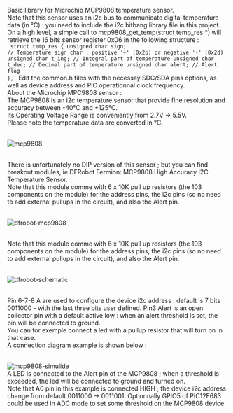 Basic library for Microchip MCP9808 temperature sensor.<br>
Note that this sensor uses an i2c bus to communicate digital temperature data (in °C) : you need to include the i2c bitbang library file in this project.<br>
On a high level, a simple call to mcp9808_get_temp(struct temp_res *) will retrieve the 16 bits sensor register 0x06 in the following structure :<br>
<code>
struct temp_res {
    unsigned char sign;    // Temperature sign char : positive '+' (0x2b) or negative '-' (0x2d)
    unsigned char t_ing;  // Integral part of temperature
    unsigned char t_dec;  // Decimal part of temperature
    unsigned char alert;  // Alert flag
};
</code>
Edit the common.h files with the necessay SDC/SDA pins options, as well as device address and PIC operationnal clock frequency.
<br>
About the Microchip MPC9808 sensor :<br>
The MCP9808 is an i2c temperature sensor that provide fine resolution and accuracy between -40°C and +125°C.<br>
Its Operating Voltage Range is conveniently from 2.7V -> 5.5V.<br>
Please note the temperature data are converted in °C.<br>
<br>

![mcp9808](https://github.com/user-attachments/assets/10d21a26-8c0a-46c2-a960-f89ce13a9531)

<br>
There is unfortunately no DIP version of this sensor ; but you can find breakout modules, ie DFRobot Fermion: MCP9808 High Accuracy I2C Temperature Sensor.<br>
Note that this module comme with 6 x 10K pull up resistors (the 103 components on the module) for the address pins, the i2c pins (so no need to add external pullups in the circuit), and also the Alert pin.<br>
<br>

![dfrobot-mcp9808](https://github.com/user-attachments/assets/c417b6a4-3a56-4c23-950e-5372ed879ee4)

<br>
Note that this module comme with 6 x 10K pull up resistors (the 103 components on the module) for the address pins, the i2c pins (so no need to add external pullups in the circuit), and also the Alert pin.<br>
<br>

![dfrobot-schematic](https://github.com/user-attachments/assets/3aa534ea-7e33-4cb2-90b8-b3fa16a40174)

<br>
Pin 6-7-8 A are used to configure the device i2c address : default is 7 bits 0011000 - with the last three bits user defined.
Pin3 Alert is an open collector pin with a default active low : when an alert threshold is set, the pin will be connected to ground.<br>
You can for exemple connect a led with a pullup resistor that will turn on in that case.<br>
A connection diagram example is shown below :<br>
<br>

![mcp9808-simulide](https://github.com/user-attachments/assets/24c0b5d8-a4a0-4332-ac63-6d5e32da6131)
<br>
A LED is connected to the Alert pin of the MCP9808 ; when a threshold is exceeded, the led will be connected to ground and turned on.<br>
Note that A0 pin in this example is connected HIGH ; the device i2c address change from default 0011000 -> 0011001.
Optionnally GPIO5 of PIC12F683 could be used in ADC mode to set some threshold on the MCP9808 device.
